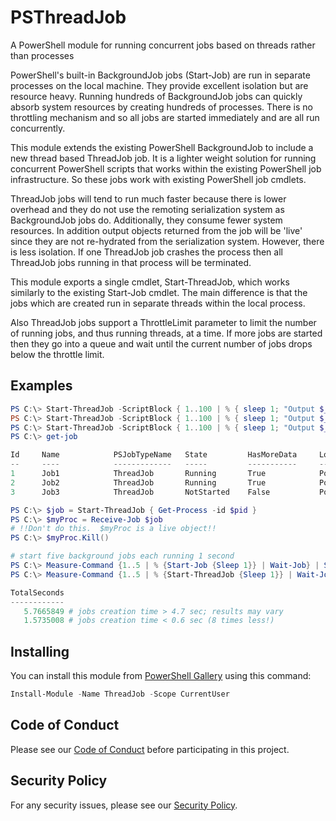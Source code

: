 # PSThreadJob

A PowerShell module for running concurrent jobs based on threads rather than processes

PowerShell's built-in BackgroundJob jobs (Start-Job) are run in separate processes on the local machine. They provide excellent isolation but are resource heavy.  Running hundreds of BackgroundJob jobs can quickly absorb system resources by creating hundreds of processes. There is no throttling mechanism and so all jobs are started immediately and are all run concurrently.

This module extends the existing PowerShell BackgroundJob to include a new thread based ThreadJob job. It is a lighter weight solution for running concurrent PowerShell scripts that works within the existing PowerShell job infrastructure. So these jobs work with existing PowerShell job cmdlets.

ThreadJob jobs will tend to run much faster because there is lower overhead and they do not use the remoting serialization system as BackgroundJob jobs do. Additionally, they consume fewer system resources. In addition output objects returned from the job will be 'live' since they are not re-hydrated from the serialization system.  However, there is less isolation.  If one ThreadJob job crashes the process then all ThreadJob jobs running in that process will be terminated.

This module exports a single cmdlet, Start-ThreadJob, which works similarly to the existing Start-Job cmdlet. The main difference is that the jobs which are created run in separate threads within the local process.

Also ThreadJob jobs support a ThrottleLimit parameter to limit the number of running jobs, and thus running threads, at a time. If more jobs are started then they go into a queue and wait until the current number of jobs drops below the throttle limit.

## Examples

```powershell
PS C:\> Start-ThreadJob -ScriptBlock { 1..100 | % { sleep 1; "Output $_" } } -ThrottleLimit 2
PS C:\> Start-ThreadJob -ScriptBlock { 1..100 | % { sleep 1; "Output $_" } }
PS C:\> Start-ThreadJob -ScriptBlock { 1..100 | % { sleep 1; "Output $_" } }
PS C:\> get-job

Id     Name            PSJobTypeName   State         HasMoreData     Location             Command
--     ----            -------------   -----         -----------     --------             -------
1      Job1            ThreadJob       Running       True            PowerShell            1..100 | % { sleep 1;...
2      Job2            ThreadJob       Running       True            PowerShell            1..100 | % { sleep 1;...
3      Job3            ThreadJob       NotStarted    False           PowerShell            1..100 | % { sleep 1;...
```

```powershell
PS C:\> $job = Start-ThreadJob { Get-Process -id $pid }
PS C:\> $myProc = Receive-Job $job
# !!Don't do this.  $myProc is a live object!!
PS C:\> $myProc.Kill()
```

```powershell
# start five background jobs each running 1 second
PS C:\> Measure-Command {1..5 | % {Start-Job {Sleep 1}} | Wait-Job} | Select TotalSeconds 
PS C:\> Measure-Command {1..5 | % {Start-ThreadJob {Sleep 1}} | Wait-Job} | Select TotalSeconds

TotalSeconds
------------
   5.7665849 # jobs creation time > 4.7 sec; results may vary
   1.5735008 # jobs creation time < 0.6 sec (8 times less!)
```

## Installing

You can install this module from [PowerShell Gallery](https://www.powershellgallery.com/packages/ThreadJob/1.1.2) using this command:

```powershell
Install-Module -Name ThreadJob -Scope CurrentUser
```

## Code of Conduct

Please see our [Code of Conduct](.github/CODE_OF_CONDUCT.md) before participating in this project.

## Security Policy

For any security issues, please see our [Security Policy](.github/SECURITY.md).
